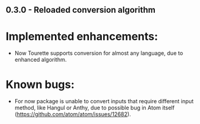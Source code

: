 ## 0.3.0 - Reloaded conversion algorithm

# Implemented enhancements:

* Now Tourette supports conversion for almost any language, due to enhanced algorithm.

# Known bugs:

* For now package is unable to convert inputs that require different input method, like Hangul or Anthy, due to possible bug in Atom itself (https://github.com/atom/atom/issues/12682).
